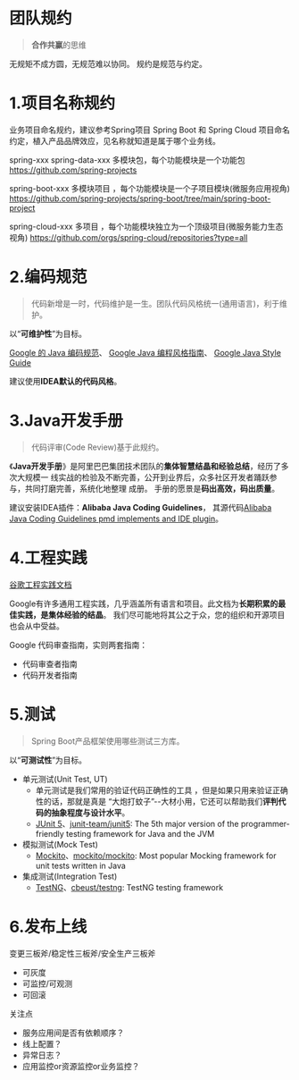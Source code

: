 

团队规约
======
> **合作共赢**的思维

无规矩不成方圆，无规范难以协同。
规约是规范与约定。


# 1.项目名称规约
业务项目命名规约，建议参考Spring项目 Spring Boot 和 Spring Cloud 项目命名约定，植入产品品牌效应，见名称就知道是属于哪个业务线。

spring-xxx
spring-data-xxx
多模块包，每个功能模块是一个功能包
https://github.com/spring-projects

spring-boot-xxx
多模块项目 ，每个功能模块是一个子项目模块(微服务应用视角)
https://github.com/spring-projects/spring-boot/tree/main/spring-boot-project

spring-cloud-xxx
多项目 ，每个功能模块独立为一个顶级项目(微服务能力生态视角)
https://github.com/orgs/spring-cloud/repositories?type=all


# 2.编码规范
> 代码新增是一时，代码维护是一生。团队代码风格统一(通用语言)，利于维护。

以“**可维护性**”为目标。

[Google 的 Java 编码规范](https://www.infoq.cn/article/2014/02/google-java-coding-standards)、
[Google Java 编程风格指南](https://github.com/fantasticmao/google-java-style-guide-zh_cn)、
[Google Java Style Guide](https://google.github.io/styleguide/javaguide.html)

建议使用**IDEA默认的代码风格**。


# 3.Java开发手册
> 代码评审(Code Review)基于此规约。

《**Java开发手册**》是阿里巴巴集团技术团队的**集体智慧结晶和经验总结**，经历了多次大规模一
线实战的检验及不断完善，公开到业界后，众多社区开发者踊跃参与，共同打磨完善，系统化地整理
成册。
手册的愿景是**码出高效，码出质量**。

建议安装IDEA插件：**Alibaba Java Coding Guidelines**，
其源代码[Alibaba Java Coding Guidelines pmd implements and IDE plugin](https://github.com/alibaba/p3c)。


# 4.工程实践
[谷歌工程实践文档](https://github.com/rootsongjc/eng-practices)

Google有许多通用工程实践，几乎涵盖所有语言和项目。此文档为**长期积累的最佳实践，是集体经验的结晶**。
我们尽可能地将其公之于众，您的组织和开源项目也会从中受益。

Google 代码审查指南，实则两套指南：
- 代码审查者指南
- 代码开发者指南


# 5.测试
> Spring Boot产品框架使用哪些测试三方库。

以“**可测试性**”为目标。

- 单元测试(Unit Test, UT)
    - 单元测试是我们常用的验证代码正确性的工具 ，但是如果只用来验证正确性的话，那就是真是 “大炮打蚊子”--大材小用，它还可以帮助我们**评判代码的抽象程度与设计水平**。
    - [JUnit 5](https://junit.org/junit5/)、[junit-team/junit5](https://github.com/junit-team/junit5): The 5th major version of the programmer-friendly testing framework for Java and the JVM
- 模拟测试(Mock Test)
  - [Mockito](https://site.mockito.org/)、[mockito/mockito](https://github.com/mockito/mockito): Most popular Mocking framework for unit tests written in Java
- 集成测试(Integration Test)
    - [TestNG](http://testng.org/)、[cbeust/testng](https://github.com/cbeust/testng): TestNG testing framework


# 6.发布上线
变更三板斧/稳定性三板斧/安全生产三板斧
* 可灰度
* 可监控/可观测
* 可回滚

关注点
* 服务应用间是否有依赖顺序？
* 线上配置？
* 异常日志？
* 应用监控or资源监控or业务监控？

